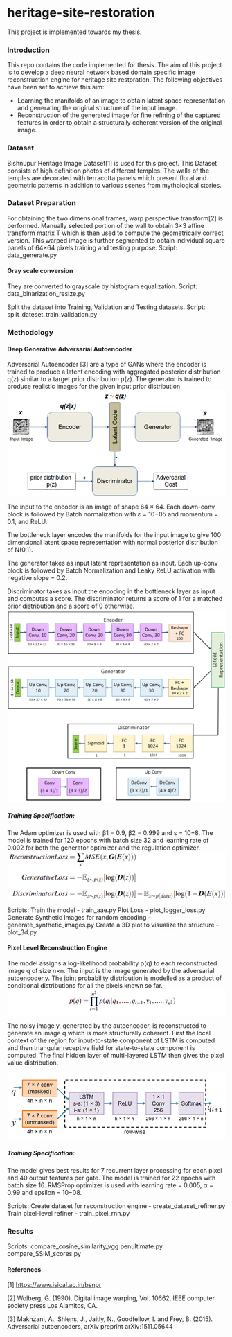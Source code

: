 # heritage-site-restoration
This project is implemented towards my thesis.

### Introduction

This repo contains the code implemented for thesis. The aim of this project is to develop a deep neural network based domain specific image
reconstruction engine for heritage site restoration. The following objectives have been
set to achieve this aim:
- Learning the manifolds of an image to obtain latent space representation and generating the original structure of the input image.
- Reconstruction of the generated image for fine refining of the captured features in order to obtain a structurally coherent version of the original image.

### Dataset
Bishnupur Heritage Image Dataset[1] is used for this project. This Dataset consists of high definition photos of different temples. The walls of the temples are decorated with terracotta panels which present floral and geometric patterns in addition to various scenes from mythological stories.

### Dataset Preparation
For obtaining the two dimensional frames, warp perspective transform[2] is performed. Manually selected portion of the wall to obtain 3×3 affine transform matrix T which is then used to compute the geometrically correct version. This warped image is further segmented to obtain individual square panels of 64×64 pixels training and testing purpose.
Script: data_generate.py

#### Gray scale conversion
They are converted to grayscale by histogram equalization.
Script: data_binarization_resize.py

Split the dataset into Training, Validation and Testing datasets.
Script: split_dateset_train_validation.py

### Methodology
#### Deep Generative Adversarial Autoencoder
Adversarial Autoencoder [3] are a type of GANs where the encoder is trained to produce a latent encoding with aggregated posterior distribution q(z) similar to a target prior distribution p(z). The generator is trained to produce realistic images for the given input prior distribution 
![Adversarial AutoEncoder](https://github.com/aara11/heritage-site-restoration/blob/main/doc/aae.png?raw=true)

The input to the encoder is an image of shape 64 × 64. Each down-conv block is followed by Batch normalization with ε = 10−05 and momentum = 0.1, and ReLU.

The bottleneck layer encodes the manifolds for the input image to give 100 dimensional latent space representation with normal posterior distribution of N(0,1).

The generator takes as input latent representation as input. Each up-conv block is followed by Batch Normalization and Leaky ReLU activation with negative slope = 0.2.

Discriminator takes as input the encoding in the bottleneck layer as input and computes a score. The discriminator returns a score of 1 for a matched prior distribution and a score of 0 otherwise.
![Adversarial AutoEncoder Architecture](https://github.com/aara11/heritage-site-restoration/blob/main/doc/encoder-decoder.png?raw=true)

##### Training Specification:
The Adam optimizer is used with β1 = 0.9, β2 = 0.999 and ε = 10−8. The model is trained for 120 epochs with batch size 32 and learning rate of 0.002 for both the generator optimizer and the regulation optimizer.
![Loss Functions](https://github.com/aara11/heritage-site-restoration/blob/main/doc/loss%20function.png?raw=true)

Scripts:
Train the model - train_aae.py
Plot Loss -  plot_logger_loss.py
Generate Synthetic Images for random encoding - generate_synthetic_images.py
Create a 3D plot to visualize the structure - plot_3d.py

#### Pixel Level Reconstruction Engine
The model assigns a log-likelihood probability p(q) to each reconstructed image q of size n×n. The input is the image generated by the adversarial autoencoder,y. The joint probability distribution is modelled as a product of conditional distributions for all the pixels known so far.
![Conditional probability of each pixel over raw pixel](https://github.com/aara11/heritage-site-restoration/blob/main/doc/pixel%20rnn.png?raw=true)


The noisy image y, generated by the autoencoder, is reconstructed to generate an image q which is more structurally coherent.
First the local context of the region for input-to-state component of LSTM is computed and then triangular receptive field for state-to-state component is computed. The final hidden layer of multi-layered LSTM then gives the pixel value distribution.

![Architecture](https://github.com/aara11/heritage-site-restoration/blob/main/doc/pixel_arch.png?raw=true)

##### Training Specification:
The model gives best results for 7 recurrent layer processing for each pixel and 40 output features per gate. The model is trained for 22 epochs with batch size 16. RMSProp optimizer is used with learning rate = 0.005, α = 0.99 and epsilon = 10−08. 

Scripts:
Create dataset for reconstruction engine - create_dataset_refiner.py
Train pixel-level refiner - train_pixel_rnn.py

### Results
Scripts:
compare_cosine_similarity_vgg penultimate.py
compare_SSIM_scores.py


#### References
[1] https://www.isical.ac.in/bsnpr

[2] Wolberg, G. (1990). Digital image warping, Vol. 10662, IEEE computer society press
Los Alamitos, CA.

[3] Makhzani, A., Shlens, J., Jaitly, N., Goodfellow, I. and Frey, B. (2015). Adversarial
autoencoders, arXiv preprint arXiv:1511.05644

